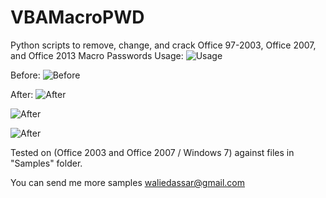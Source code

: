 # VBAMacroPWD
Python scripts to remove, change, and crack Office 97-2003, Office 2007, and Office 2013 Macro Passwords
Usage:
![Usage](https://cloud.githubusercontent.com/assets/5983995/20449705/0e4f583a-adfc-11e6-93ab-9f6ebd5eb50f.PNG "Usage")

Before:
![Before](https://cloud.githubusercontent.com/assets/5983995/20449594/767203e6-adfb-11e6-8d8a-08be8d0de344.PNG "Before")

After:
![After](https://cloud.githubusercontent.com/assets/5983995/20449676/e257daae-adfb-11e6-8c2c-42681fd5e5db.PNG "After")

![After](https://cloud.githubusercontent.com/assets/5983995/20449692/f5999f4e-adfb-11e6-849f-ff6f882f775f.PNG "After")

![After](https://cloud.githubusercontent.com/assets/5983995/20449698/017b703a-adfc-11e6-8f76-bfde4c759386.PNG "After")


Tested on (Office 2003 and Office 2007 / Windows 7) against files in "Samples" folder.

You can send me more samples waliedassar@gmail.com
